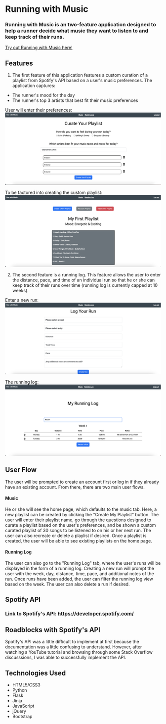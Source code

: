 # Running with Music

### Running with Music is an two-feature application designed to help a runner decide what music they want to listen to and keep track of their runs.

[Try out Running with Music here!](https://running-with-music.onrender.com)

## Features
1. The first feature of this application features a custom curation of a playlist from Spotify's API based on a user's music preferences. The application captures:
- The runner's mood for the day
- The runner's top 3 artists that best fit their music preferences

User will enter their preferences:
![alt text](/readme-images/prompts.png)

To be factored into creating the custom playlist:
![alt text](/readme-images/playlist.png)

2. The second feature is a running log. This feature allows the user to enter the distance, pace, and time of an individual run so that he or she can keep track of their runs over time (running log is currently capped at 10 weeks).

Enter a new run:
![alt text](/readme-images/new-run.png)

The running log:
![alt text](/readme-images/running-log.png)

## User Flow
The user will be prompted to create an account first or log in if they already have an existing account. From there, there are two main user flows.

#### Music
He or she will see the home page, which defaults to the music tab. Here, a new playlist can be created by clicking the "Create My Playlist" button. The user will enter their playlist name, go through the questions designed to curate a playlist based on the user's preferences, and be shown a custom curated playlist of 30 songs to be listened to on his or her next run. The user can also recreate or delete a playlist if desired. Once a playlist is created, the user will be able to see existing playlists on the home page. 

#### Running Log
The user can also go to the "Running Log" tab, where the user's runs will be displayed in the form of a running log. Creating a new run will prompt the user with the week, day, distance, time, pace, and additional notes of the run. Once runs have been added, the user can filter the running log view based on the week. The user can also delete a run if desired.

## Spotify API
### Link to Spotify's API: https://developer.spotify.com/

## Roadblocks with Spotify's API
Spotify's API was a little difficult to implement at first because the documentation was a little confusing to understand. However, after watching a YouTube tutorial and browsing through some Stack Overflow discusssions, I was able to successfully implement the API.

## Technologies Used
- HTML5/CSS3
- Python
- Flask
- Jinja
- JavaScript
- jQuery
- Bootstrap